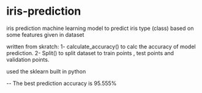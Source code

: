 # iris-prediction
iris prediction machine learning model to predict iris  type (class) based on some features given in dataset



written from skratch:
1- calculate_accuracy() to calc the accuracy of model prediction.
2- Split() to split dataset to train points , test points and validation points.




used the sklearn built in python

-- The best prediction accuracy is 95.555%
